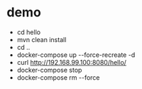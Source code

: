 # demo
* cd hello
* mvn clean install
* cd ..
* docker-compose up --force-recreate -d
* curl http://192.168.99.100:8080/hello/
* docker-compose stop
* docker-compose rm --force
